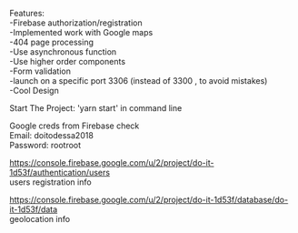 Features:   
-Firebase authorization/registration  
-Implemented work with Google maps  
-404 page processing  
-Use asynchronous function  
-Use higher order components  
-Form validation  
-launch on a specific port 3306 (instead of 3300 , to avoid mistakes)   
-Cool Design  

Start The Project: 'yarn start' in command line

Google creds from Firebase check   
Email: doitodessa2018    
Password: rootroot    

https://console.firebase.google.com/u/2/project/do-it-1d53f/authentication/users       
users registration info

https://console.firebase.google.com/u/2/project/do-it-1d53f/database/do-it-1d53f/data     
geolocation info
